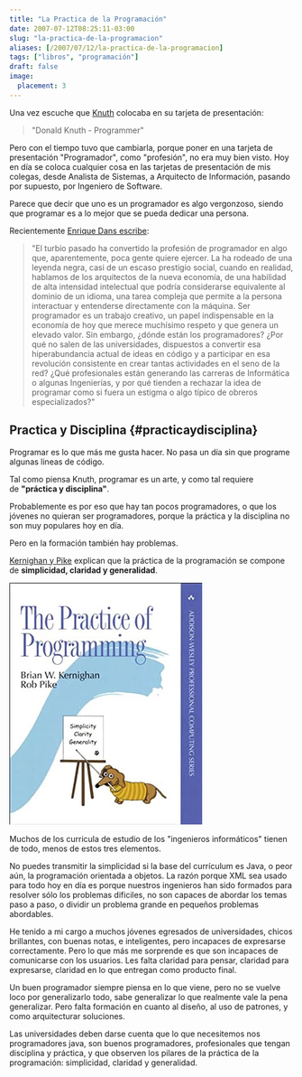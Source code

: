 ```yaml
---
title: "La Practica de la Programación"
date: 2007-07-12T08:25:11-03:00
slug: "la-practica-de-la-programacion"
aliases: [/2007/07/12/la-practica-de-la-programacion]
tags: ["libros", "programación"]
draft: false
image:
  placement: 3
---
```

Una vez escuche que [Knuth](/2006/09/knuth_responde_a_todas_las_preguntas.html)
colocaba en su tarjeta de presentación:

> "Donald Knuth - Programmer"

Pero con el tiempo tuvo que cambiarla, porque poner en una tarjeta de
presentación "Programador", como "profesión", no era muy bien visto.
Hoy en día se coloca cualquier cosa en las tarjetas de presentación de
mis colegas, desde Analista de Sistemas, a Arquitecto de Información,
pasando por supuesto, por Ingeniero de Software.

Parece que decir que uno es un programador es algo vergonzoso, siendo
que programar es a lo mejor que se pueda dedicar una persona.

Recientemente [Enrique Dans escribe](http://www.libertaddigital.com/opiniones/opinion_38393.html):

> "El turbio pasado ha convertido la profesión de programador en algo
> que, aparentemente, poca gente quiere ejercer. La ha rodeado de una
> leyenda negra, casi de un escaso prestigio social, cuando en realidad,
> hablamos de los arquitectos de la nueva economía, de una habilidad de
> alta intensidad intelectual que podría considerarse equivalente al
> dominio de un idioma, una tarea compleja que permite a la persona
> interactuar y entenderse directamente con la máquina. Ser programador
> es un trabajo creativo, un papel indispensable en la economía de hoy
> que merece muchísimo respeto y que genera un elevado valor. Sin
> embargo, ¿dónde están los programadores? ¿Por qué no salen de las
> universidades, dispuestos a convertir esa hiperabundancia actual de
> ideas en código y a participar en esa revolución consistente en crear
> tantas actividades en el seno de la red? ¿Qué profesionales están
> generando las carreras de Informática o algunas Ingenierías, y por qué
> tienden a rechazar la idea de programar como si fuera un estigma o
> algo típico de obreros especializados?"

Practica y Disciplina {#practicaydisciplina}
---------------------

Programar es lo que más me gusta hacer. No pasa un día sin que programe
algunas lineas de código.

Tal como piensa Knuth, programar es un arte, y como tal requiere
de **"práctica y disciplina"**.

Probablemente es por eso que hay tan pocos programadores, o que los
jóvenes no quieran ser programadores, porque la práctica y la disciplina
no son muy populares hoy en día.

Pero en la formación también hay problemas.

[Kernighan y Pike](http://cm.bell-labs.com/cm/cs/tpop/index.html) explican que la
práctica de la programación se compone de **simplicidad, claridad y
generalidad**.

[![](practica_de_la_programacion.jpg)](https://amzn.to/2ULmx5V)

Muchos de los curricula de estudio de los "ingenieros informáticos"
tienen de todo, menos de estos tres elementos.

No puedes transmitir la simplicidad si la base del currículum es Java, o
peor aún, la programación orientada a objetos. La razón porque XML sea
usado para todo hoy en día es porque nuestros ingenieros han sido
formados para resolver sólo los problemas dificiles, no son capaces de
abordar los temas paso a paso, o dividir un problema grande en pequeños
problemas abordables.

He tenido a mi cargo a muchos jóvenes egresados de universidades, chicos
brillantes, con buenas notas, e inteligentes, pero incapaces de
expresarse correctamente. Pero lo que más me sorprende es que son
incapaces de comunicarse con los usuarios. Les falta claridad para
pensar, claridad para expresarse, claridad en lo que entregan como
producto final.

Un buen programador siempre piensa en lo que viene, pero no se vuelve
loco por generalizarlo todo, sabe generalizar lo que realmente vale la
pena generalizar. Pero falta formación en cuanto al diseño, al uso de
patrones, y como arquitecturar soluciones.

Las universidades deben darse cuenta que lo que necesitemos nos
programadores java, son buenos programadores, profesionales que tengan
disciplina y práctica, y que observen los pilares de la práctica de la
programación: simplicidad, claridad y generalidad.
